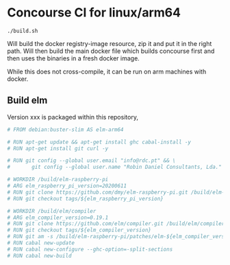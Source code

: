 # Concourse CI for linux/arm64

```
./build.sh
```

Will build the docker registry-image resource, zip it and put it in the
right path. Will then build the main docker file which builds concourse
first and then uses the binaries in a fresh docker image.

While this does not cross-compile, it can be run on arm machines with docker.

## Build elm

Version xxx is packaged within this repository, 

~~~bash
# FROM debian:buster-slim AS elm-arm64

# RUN apt-get update && apt-get install ghc cabal-install -y
# RUN apt-get install git curl -y

# RUN git config --global user.email "info@rdc.pt" && \
#       git config --global user.name "Robin Daniel Consultants, Lda."

# WORKDIR /build/elm-raspberry-pi
# ARG elm_raspberry_pi_version=20200611
# RUN git clone https://github.com/dmy/elm-raspberry-pi.git /build/elm-raspberry-pi
# RUN git checkout tags/${elm_raspberry_pi_version}

# WORKDIR /build/elm/compiler
# ARG elm_compiler_version=0.19.1
# RUN git clone https://github.com/elm/compiler.git /build/elm/compiler
# RUN git checkout tags/${elm_compiler_version}
# RUN git am -s /build/elm-raspberry-pi/patches/elm-${elm_compiler_version}.patch
# RUN cabal new-update
# RUN cabal new-configure --ghc-option=-split-sections
# RUN cabal new-build
~~~